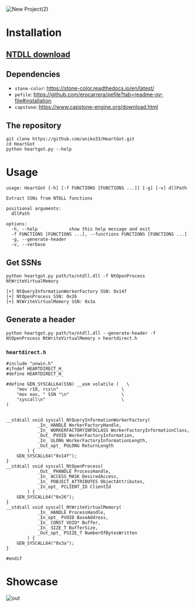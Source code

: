 ![New Project(2)](https://github.com/user-attachments/assets/98201835-7370-4592-8d5f-8728bd8994c3)

# Installation

## [NTDLL download](https://www.dll-files.com/ntdll.dll.html)

## Dependencies
- `stone-color`: https://stone-color.readthedocs.io/en/latest/
- `pefile`: https://github.com/erocarrera/pefile?tab=readme-ov-file#installation
- `capstone`: https://www.capstone-engine.org/download.html

## The repository

```
git clone https://github.com/aniko33/HeartGot.git
cd HeartGot
python heartgot.py --help
```

# Usage

```
usage: HeartGot [-h] [-f FUNCTIONS [FUNCTIONS ...]] [-g] [-v] dllPath

Extract SSNs from NTDLL functions

positional arguments:
  dllPath

options:
  -h, --help            show this help message and exit
  -f FUNCTIONS [FUNCTIONS ...], --functions FUNCTIONS [FUNCTIONS ...]
  -g, --generate-header
  -v, --verbose
```

## Get SSNs

`python heartgot.py path/to/ntdll.dll -f NtOpenProcess NtWriteVirtualMemory`

```
[+] NtQueryInformationWorkerFactory SSN: 0x14f
[+] NtOpenProcess SSN: 0x26
[+] NtWriteVirtualMemory SSN: 0x3a
```

## Generate a header

`python heartgot.py path/to/ntdll.dll --generate-header -f NtOpenProcess NtWriteVirtualMemory > heartdirect.h`

### `heartdirect.h`
```
#include "unwin.h"
#ifndef HEARTDIRECT_H_
#define HEARTDIRECT_H_

#define GEN_SYSCALL64(SSN) __asm volatile (   \
    "mov r10, rcx\n"                        \
    "mov eax, " SSN "\n"                    \
    "syscall\n"                             \
)


__stdcall void syscall_NtQueryInformationWorkerFactory(
			_In_ HANDLE WorkerFactoryHandle,
			_In_ WORKERFACTORYINFOCLASS WorkerFactoryInformationClass,
			_Out_ PVOID WorkerFactoryInformation,
			_In_ ULONG WorkerFactoryInformationLength,
			_Out_opt_ PULONG ReturnLength
		) {
	GEN_SYSCALL64("0x14f");
}
__stdcall void syscall_NtOpenProcess(
			_Out_ PHANDLE ProcessHandle,
			_In_ ACCESS_MASK DesiredAccess,
			_In_ POBJECT_ATTRIBUTES ObjectAttributes,
			_In_opt_ PCLIENT_ID ClientId
		) {
	GEN_SYSCALL64("0x26");
}
__stdcall void syscall_NtWriteVirtualMemory(
			_In_ HANDLE ProcessHandle,
			_In_opt_ PVOID BaseAddress,
			_In_ CONST VOID* Buffer,
			_In_ SIZE_T BufferSize,
			_Out_opt_ PSIZE_T NumberOfBytesWritten
		) {
	GEN_SYSCALL64("0x3a");
}

#endif
```

# Showcase

![out](https://github.com/user-attachments/assets/984ac433-590c-4819-a386-07eda063c869)
